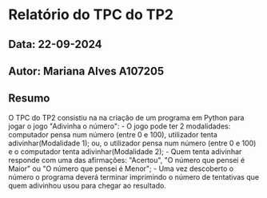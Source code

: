 # Relatório do TPC do TP2
## Data: 22-09-2024
## Autor: Mariana Alves A107205

## Resumo

O TPC do TP2 consistiu na na criação de um programa em Python para jogar o jogo "Adivinha o número":
    - O jogo pode ter 2 modalidades: computador pensa num número (entre 0 e 100), utilizador tenta adivinhar(Modalidade 1); ou, o utilizador pensa num número (entre 0 e 100) e o computador tenta adivinhar(Modalidade 2);
    - Quem tenta adivinhar responde com uma das afirmações: "Acertou", "O número que pensei é Maior" ou "O número que pensei é Menor";
    - Uma vez descoberto o número o programa deverá terminar imprimindo o número de tentativas que quem adivinhou usou para chegar ao resultado.